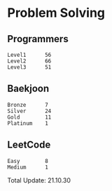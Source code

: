 # Problem Solving

## Programmers
```
Level1      56
Level2      66
Level3      51
```

## Baekjoon
```
Bronze      7
Silver      24
Gold        11
Platinum    1
```

## LeetCode
```
Easy        8
Medium      1
```

Total Update: 21.10.30
